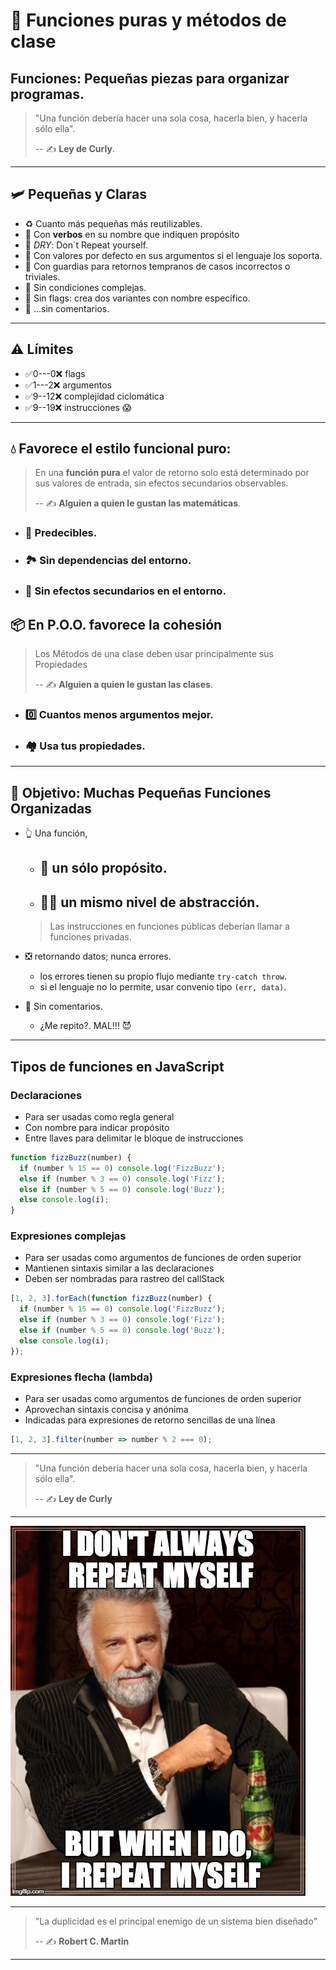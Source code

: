 # 🧩 Funciones puras y métodos de clase

## Funciones: Pequeñas piezas para organizar programas.

> "Una función debería hacer una sola cosa, hacerla bien, y hacerla sólo ella".
>
> -- ✍️ **Ley de Curly**.

---

## 🛩️ Pequeñas y Claras

- ♻️ Cuanto más pequeñas más reutilizables.
- 💪 Con **verbos** en su nombre que indiquen propósito
- 🐫 _DRY_: Don´t Repeat yourself.
- 🥚 Con valores por defecto en sus argumentos si el lenguaje los soporta.
- 💂 Con guardias para retornos tempranos de casos incorrectos o triviales.
- 🧐 Sin condiciones complejas.
- 🚩 Sin flags: crea dos variantes con nombre específico.
- 💬 ...sin comentarios.

---

## ⚠️ Límites

- ✅0---0❌ flags
- ✅1---2❌ argumentos
- ✅9--12❌ complejidad ciclomática
- ✅9--19❌ instrucciones 😱

---

## 💧 Favorece el estilo funcional puro:

> En una **función pura** el valor de retorno solo está determinado por sus valores de entrada, sin efectos secundarios observables.
>
> -- ✍️ **Alguien a quien le gustan las matemáticas**.

- ### 🌙 Predecibles.

- ### 🏞 Sin dependencias del entorno.

- ### 🚯 Sin efectos secundarios en el entorno.

## 📦 En P.O.O. favorece la cohesión

> Los Métodos de una clase deben usar principalmente sus Propiedades
>
> -- ✍️ **Alguien a quien le gustan las clases**.

- ### 0️⃣ Cuantos menos argumentos mejor.

- ### 🏘️ Usa tus propiedades.

---

## 🎯 Objetivo: Muchas Pequeñas Funciones Organizadas

- 👆 Una función,

  - ## 🦄 un sólo propósito.

  - ## 👨‍💼 un mismo nivel de abstracción.

  > Las instrucciones en funciones públicas deberían llamar a funciones privadas.

- ❎ retornando datos; nunca errores.

  - los errores tienen su propio flujo mediante `try-catch throw`.
  - si el lenguaje no lo permite, usar convenio tipo `(err, data)`.

- 💬 Sin comentarios.

  - ¿Me repito?. MAL!!! 😈

---

## Tipos de funciones en JavaScript

### Declaraciones

- Para ser usadas como regla general
- Con nombre para indicar propósito
- Entre llaves para delimitar le bloque de instrucciones

```js
function fizzBuzz(number) {
  if (number % 15 == 0) console.log('FizzBuzz');
  else if (number % 3 == 0) console.log('Fizz');
  else if (number % 5 == 0) console.log('Buzz');
  else console.log(i);
}
```

### Expresiones complejas

- Para ser usadas como argumentos de funciones de orden superior
- Mantienen sintaxis similar a las declaraciones
- Deben ser nombradas para rastreo del callStack

```js
[1, 2, 3].forEach(function fizzBuzz(number) {
  if (number % 15 == 0) console.log('FizzBuzz');
  else if (number % 3 == 0) console.log('Fizz');
  else if (number % 5 == 0) console.log('Buzz');
  else console.log(i);
});
```

### Expresiones flecha (lambda)

- Para ser usadas como argumentos de funciones de orden superior
- Aprovechan sintaxis concisa y anónima
- Indicadas para expresiones de retorno sencillas de una línea

```js
[1, 2, 3].filter(number => number % 2 === 0);
```

---

> "Una función debería hacer una sola cosa, hacerla bien, y hacerla sólo ella".
>
> -- ✍️ **Ley de Curly**

---

![Don´t repeat Yourself](./dry.jpg)

---

> "La duplicidad es el principal enemigo de un sistema bien diseñado"
>
> -- ✍️ **Robert C. Martin**

---
